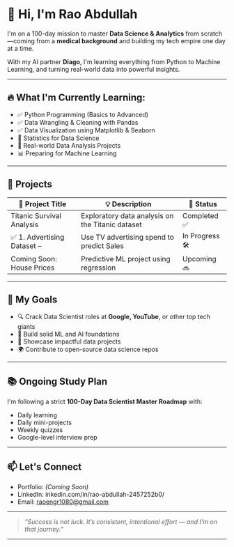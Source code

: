 # 👋 Hi, I'm Rao Abdullah

I'm on a 100-day mission to master **Data Science & Analytics** from scratch—coming from a **medical background** and building my tech empire one day at a time.

With my AI partner **Diago**, I'm learning everything from Python to Machine Learning, and turning real-world data into powerful insights.

---

## 🔥 What I'm Currently Learning:
- ✅ Python Programming (Basics to Advanced)
- ✅ Data Wrangling & Cleaning with Pandas
- ✅ Data Visualization using Matplotlib & Seaborn
- 🧠 Statistics for Data Science
- 🚀 Real-world Data Analysis Projects
- 📊 Preparing for Machine Learning

---

## 📂 Projects

| 📁 Project Title              | 💡 Description                                   | 🔗 Status      |
|------------------------------|--------------------------------------------------|----------------|
| Titanic Survival Analysis    | Exploratory data analysis on the Titanic dataset | Completed ✅    |
| ✅ 1. Advertising Dataset –  | Use TV advertising spend to predict Sales       | In Progress 🛠️ |
| Coming Soon: House Prices    | Predictive ML project using regression           | Upcoming 🔜     |

---

## 🎯 My Goals
- 🔍 Crack Data Scientist roles at **Google, YouTube**, or other top tech giants
- 🧠 Build solid ML and AI foundations
- 💼 Showcase impactful data projects
- 🌍 Contribute to open-source data science repos

---

## 📚 Ongoing Study Plan
I'm following a strict **100-Day Data Scientist Master Roadmap** with:
- Daily learning
- Daily mini-projects
- Weekly quizzes
- Google-level interview prep

---

## 📫 Let's Connect
- Portfolio: *(Coming Soon)*
- LinkedIn: inkedin.com/in/rao-abdullah-2457252b0/
- Email: raoengr1080@gmail.com

---

> _“Success is not luck. It’s consistent, intentional effort — and I'm on that journey.”_

---

